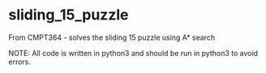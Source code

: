 # sliding_15_puzzle
From CMPT364 - solves the sliding 15 puzzle using A* search

NOTE: All code is written in python3 and should be run in python3 to avoid errors. 
